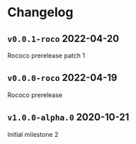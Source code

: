 # Changelog

## `v0.0.1-roco` 2022-04-20

Rococo prerelease patch 1

## `v0.0.0-roco` 2022-04-19

Rococo prerelease

## `v1.0.0-alpha.0` 2020-10-21

Initial milestone 2
